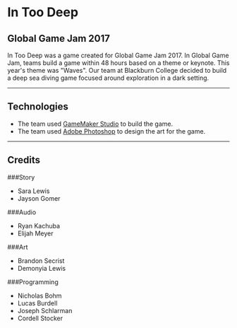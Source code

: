 # In Too Deep
## Global Game Jam 2017
In Too Deep was a game created for Global Game Jam 2017. In Global Game Jam, teams build a game within 48 hours based on a theme or keynote. This year's theme was "Waves". Our team at Blackburn College decided to build a deep sea diving game focused around exploration in a dark setting.
___
## Technologies
* The team used [GameMaker Studio](http://www.yoyogames.com/gamemaker) to build the game.
* The team used [Adobe Photoshop](http://www.adobe.com/products/photoshop.html) to design the art for the game.

___
## Credits
###Story
* Sara Lewis
* Jayson Gomer

###Audio
* Ryan Kachuba
* Elijah Meyer

###Art
* Brandon Secrist
* Demonyia Lewis

###Programming
* Nicholas Bohm
* Lucas Burdell
* Joseph Schlarman
* Cordell Stocker
